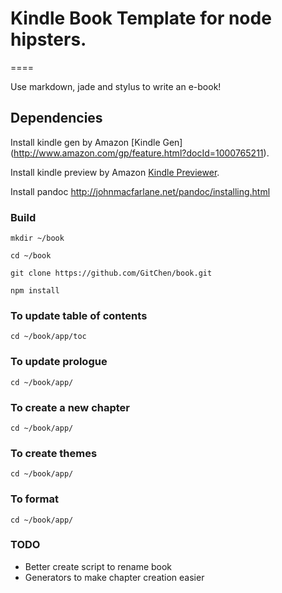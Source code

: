 # Kindle Book Template for node hipsters.

====

Use markdown, jade and stylus to write an e-book!

## Dependencies

Install kindle gen by Amazon [Kindle Gen] (http://www.amazon.com/gp/feature.html?docId=1000765211).

Install kindle preview by Amazon [Kindle Previewer](http://www.amazon.com/gp/feature.html?docId=1000765261).

Install pandoc http://johnmacfarlane.net/pandoc/installing.html

### Build

```
mkdir ~/book

cd ~/book

git clone https://github.com/GitChen/book.git

npm install

```

### To update table of contents

```
cd ~/book/app/toc

```

### To update prologue

```
cd ~/book/app/

```

### To create a new chapter

```
cd ~/book/app/

```

### To create themes

```
cd ~/book/app/

```

### To format

```
cd ~/book/app/

```


### TODO
- Better create script to rename book
- Generators to make chapter creation easier
